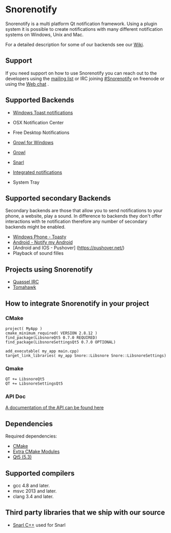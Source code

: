 Snorenotify
===========

Snorenotify is a multi platform Qt notification framework. 
Using a plugin system it is possible to create notifications with many different notification systems on Windows, Unix and Mac.

For a detailed description for some of our backends see our [Wiki](https://techbase.kde.org/Projects/Snorenotify).

## Support
If you need support on how to use Snorenotify you can reach out to the developers using the [mailing list](https://mail.kde.org/mailman/listinfo/snorenotify) or IRC joining [#Snorenotify](irc://irc.freenode.net/snorenotify) on freenode or using the [Web chat](http://webchat.freenode.net/?channels=snorenotify) .


## Supported Backends

- [Windows Toast notifications](https://techbase.kde.org/Projects/Snorenotify/Windows-Toast-Notification) 

- OSX Notification Center

- Free Desktop Notifications

- [Growl for Windows](http://www.growlforwindows.com/)

- [Growl](http://growl.info/)

- [Snarl](http://snarl.fullphat.net/)


- [Integrated notifications](https://techbase.kde.org/Projects/Snorenotify/Integrated-Notification-Backend)

- System Tray

## Supported secondary Backends

Secondary backends are those that allow you to send notifications to your phone, a website, play a sound.
In difference to backends they don't offer interactions with te notification  therefore any number of secondary backends might be enabled. 

- [Windows Phone - Toasty](http://supertoasty.com/)
- [Android - Notify my Android](https://www.notifymyandroid.com/) 
- [Android and IOS - Pushover] (https://pushover.net/)
- Playback of sound filles



## Projects using Snorenotify ##
- [Quassel IRC](http://www.quassel-irc.org/)
- [Tomahawk](http://www.tomahawk-player.org/)

## How to integrate Snorenotify in your project ##
### CMake ###

    project( MyApp )
    cmake_minimum_required( VERSION 2.8.12 )
    find_package(LibsnoreQt5 0.7.0 REQUIRED)
    find_package(LibsnoreSettingsQt5 0.7.0 OPTIONAL)
  
    add_executable( my_app main.cpp)
    target_link_libraries( my_app Snore::Libsnore Snore::LibsnoreSettings)
  
### Qmake ###

    QT += LibsnoreQt5
    QT += LibsnoreSettingsQt5
  

### API Doc ###
[A documentation of the API can be found here](http://hannah.von-reth.de/snorenotify/doc/latest/)


## Dependencies ##
Required dependencies:

- [CMake](http://www.cmake.org/)
- [Extra CMake Modules](https://projects.kde.org/projects/kdesupport/extra-cmake-modules)
- [Qt5 (5.3)](http://qt-project.org/)

## Supported compilers  ##
- gcc 4.8 and later.
- msvc 2013 and later.
- clang 3.4 and later.


## Third party libraries that we ship with our source ##
- [Snarl C++](http://sourceforge.net/p/snarlwin/code/HEAD/tree/trunk/hdr/C++/SnarlInterface_v42/) used for Snarl


